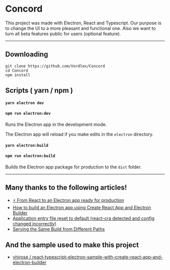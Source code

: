 # Concord

This project was made with Electron, React and Typescript. Our purpose is to change the UI to a more pleasant and functional one. Also we want to turn all beta features public for users (optional feature).

<hr>

## Downloading

```
git clone https://github.com/Vordlex/Concord
cd Concord
npm install
```

## Scripts ( yarn / npm )

#### `yarn electron dev`
#### `npm run electron:dev`

Runs the Electron app in the development mode.

The Electron app will reload if you make edits in the `electron` directory.<br>

#### `yarn electron:build`
#### `npm run electron:build`

Builds the Electron app package for production to the `dist` folder.

<hr>

## Many thanks to the following articles!

- [⚡️ From React to an Electron app ready for production](https://medium.com/@kitze/%EF%B8%8F-from-react-to-an-electron-app-ready-for-production-a0468ecb1da3)
- [How to build an Electron app using Create React App and Electron Builder](https://www.codementor.io/randyfindley/how-to-build-an-electron-app-using-create-react-app-and-electron-builder-ss1k0sfer)
- [Application entry file reset to default (react-cra detected and config changed incorrectly)](https://github.com/electron-userland/electron-builder/issues/2030)
- [Serving the Same Build from Different Paths](https://create-react-app.dev/docs/deployment#serving-the-same-build-from-different-paths)

## And the sample used to make this project

- [yhirose / react-typescript-electron-sample-with-create-react-app-and-electron-builder](https://github.com/yhirose/react-typescript-electron-sample-with-create-react-app-and-electron-builder)

